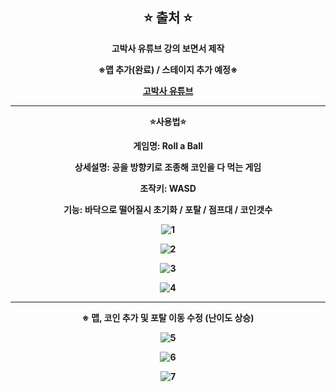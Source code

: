 <div align="center">

⭐ 출처 ⭐
------------
<b>고박사 유튜브 강의 보면서 제작
  
※맵 추가(완료) / 스테이지 추가 예정※  

<a href = "https://youtu.be/VFHAF_uKAAc">고박사 유튜브</a>

-------
⭐사용법⭐

게임명: Roll a Ball

상세설명: 공을 방향키로 조종해 코인을 다 먹는 게임

조작키: WASD

기능: 바닥으로 떨어질시 초기화 / 포탈 / 점프대 / 코인갯수


![1](https://user-images.githubusercontent.com/102477933/213871980-b8c5f96d-734a-450c-8187-b9f66c8b707c.gif)

![2](https://user-images.githubusercontent.com/102477933/213871983-3904ddf9-7495-4ea8-a3a6-86e90d70b8be.gif)

![3](https://user-images.githubusercontent.com/102477933/213871987-51e55d50-2e35-47eb-8934-06f0541bbb66.gif)

![4](https://user-images.githubusercontent.com/102477933/213871988-dc5c11d9-1f95-4d1c-b13c-a74455b12d52.gif)

----------------------
※ 맵, 코인 추가 및 포탈 이동 수정
(난이도 상승)
<br>

![5](https://user-images.githubusercontent.com/102477933/214034563-a52cd03c-f432-40a7-b403-61d9cf24fc8d.gif)

![6](https://user-images.githubusercontent.com/102477933/214034573-abb90ec3-5e0b-4701-b70c-cf2f0cfdc004.gif)

![7](https://user-images.githubusercontent.com/102477933/214034590-6a89fd1e-7754-497b-a10f-2682b2949158.gif)



</div>
